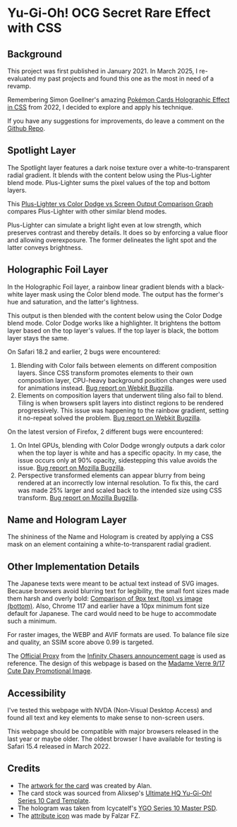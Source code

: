 # Yu-Gi-Oh! OCG Secret Rare Effect with CSS

## Background

This project was first published in January 2021. In March 2025, I re-evaluated my past projects and found this one as the most in need of a revamp.

Remembering Simon Goellner's amazing [Pokémon Cards Holographic Effect in CSS](https://poke-holo.simey.me/) from 2022, I decided to explore and apply his technique.

If you have any suggestions for improvements, do leave a comment on the [Github Repo](https://github.com/jialiang/ygo-ocg-secret-rare).

## Spotlight Layer

The Spotlight layer features a dark noise texture over a white-to-transparent radial gradient. It blends with the content below using the Plus-Lighter blend mode. Plus-Lighter sums the pixel values of the top and bottom layers.

This [Plus-Lighter vs Color Dodge vs Screen Output Comparison Graph](https://www.desmos.com/calculator/g8wmd3dsak) compares Plus-Lighter with other similar blend modes.

Plus-Lighter can simulate a bright light even at low strength, which preserves contrast and thereby details. It does so by enforcing a value floor and allowing overexposure. The former delineates the light spot and the latter conveys brightness.

## Holographic Foil Layer

In the Holographic Foil layer, a rainbow linear gradient blends with a black-white layer mask using the Color blend mode. The output has the former's hue and saturation, and the latter's lightness.

This output is then blended with the content below using the Color Dodge blend mode. Color Dodge works like a highlighter. It brightens the bottom layer based on the top layer's values. If the top layer is black, the bottom layer stays the same.

On Safari 18.2 and earlier, 2 bugs were encountered:

1. Blending with Color fails between elements on different composition layers. Since CSS transform promotes elements to their own composition layer, CPU-heavy background position changes were used for animations instead. [Bug report on Webkit Bugzilla](https://bugs.webkit.org/show_bug.cgi?id=196303).
2. Elements on composition layers that underwent tiling also fail to blend. Tiling is when browsers split layers into distinct regions to be rendered progressively. This issue was happening to the rainbow gradient, setting it no-repeat solved the problem. [Bug report on Webkit Bugzilla](https://bugs.webkit.org/show_bug.cgi?id=250828).

On the latest version of Firefox, 2 different bugs were encountered:

1. On Intel GPUs, blending with Color Dodge wrongly outputs a dark color when the top layer is white and has a specific opacity. In my case, the issue occurs only at 90% opacity, sidestepping this value avoids the issue. [Bug report on Mozilla Bugzilla](https://bugzilla.mozilla.org/show_bug.cgi?id=1591918).
2. Perspective transformed elements can appear blurry from being rendered at an incorrectly low internal resolution. To fix this, the card was made 25% larger and scaled back to the intended size using CSS transform. [Bug report on Mozilla Bugzilla](https://bugzilla.mozilla.org/show_bug.cgi?id=1806281).

## Name and Hologram Layer

The shininess of the Name and Hologram is created by applying a CSS mask on an element containing a white-to-transparent radial gradient.

## Other Implementation Details

The Japanese texts were meant to be actual text instead of SVG images. Because browsers avoid blurring text for legibility, the small font sizes made them harsh and overly bold: [Comparison of 9px text (top) vs image (bottom)](./images/linked/text%20vs%20image%20rendering.png). Also, Chrome 117 and earlier have a 10px minimum font size default for Japanese. The card would need to be huge to accommodate such a minimum.

For raster images, the WEBP and AVIF formats are used. To balance file size and quality, an SSIM score above 0.99 is targeted.

The [Official Proxy](./images/linked/official%20proxy.png) from the [Infinity Chasers announcement page](https://yu-gi-oh.jp/news_detail.php?page=details&&id=497) is used as reference. The design of this webpage is based on the [Madame Verre 9/17 Cute Day Promotional Image](./images/linked/cute%20day.png).

## Accessibility

I've tested this webpage with NVDA (Non-Visual Desktop Access) and found all text and key elements to make sense to non-screen users.

This webpage should be compatible with major browsers released in the last year or maybe older. The oldest browser I have available for testing is Safari 15.4 released in March 2022.

## Credits

- The [artwork for the card](https://www.deviantart.com/alanmac95/art/Witchcraft-Master-Verre-Full-Artwork-775338144) was created by Alan.
- The card stock was sourced from Alixsep's [Ultimate HQ Yu-Gi-Oh! Series 10 Card Template](https://www.deviantart.com/alixsep/art/Ultimate-HQ-Yu-Gi-Oh-Series-10-Card-Template-845251557).
- The hologram was taken from Icycatelf's [YGO Series 10 Master PSD](https://www.deviantart.com/icycatelf/art/YGO-Series-10-Master-PSD-676448168).
- The [attribute icon](https://yugipedia.com/wiki/File:LIGHT.svg) was made by Falzar FZ.
